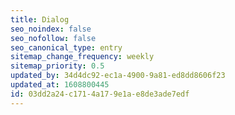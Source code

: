 ```yaml
---
title: Dialog
seo_noindex: false
seo_nofollow: false
seo_canonical_type: entry
sitemap_change_frequency: weekly
sitemap_priority: 0.5
updated_by: 34d4dc92-ec1a-4900-9a81-ed8dd8606f23
updated_at: 1608800445
id: 03dd2a24-c171-4a17-9e1a-e8de3ade7edf
---
```


